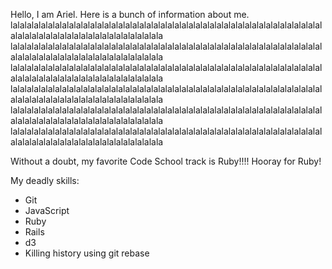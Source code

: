 Hello, I am Ariel.  Here is a bunch of information about me.
lalalalalalalalalalalalalalalalalalalalalalalalalalalalalalalalalalalalalalalalalalalalalalalalalalalalalalalalalalalalalalalalalala lalalalalalalalalalalalalalalalalalalalalalalalalalalalalalalalalalalalalalalalalalalalalalalalalalalalalalalalalalalalalalalalalala lalalalalalalalalalalalalalalalalalalalalalalalalalalalalalalalalalalalalalalalalalalalalalalalalalalalalalalalalalalalalalalalalala lalalalalalalalalalalalalalalalalalalalalalalalalalalalalalalalalalalalalalalalalalalalalalalalalalalalalalalalalalalalalalalalalala lalalalalalalalalalalalalalalalalalalalalalalalalalalalalalalalalalalalalalalalalalalalalalalalalalalalalalalalalalalalalalalalalala lalalalalalalalalalalalalalalalalalalalalalalalalalalalalalalalalalalalalalalalalalalalalalalalalalalalalalalalalalalalalalalalalala 

Without a doubt, my favorite Code School track is Ruby!!!! Hooray for Ruby!

My deadly skills:
* Git
* JavaScript
* Ruby
* Rails
* d3
* Killing history using git rebase
